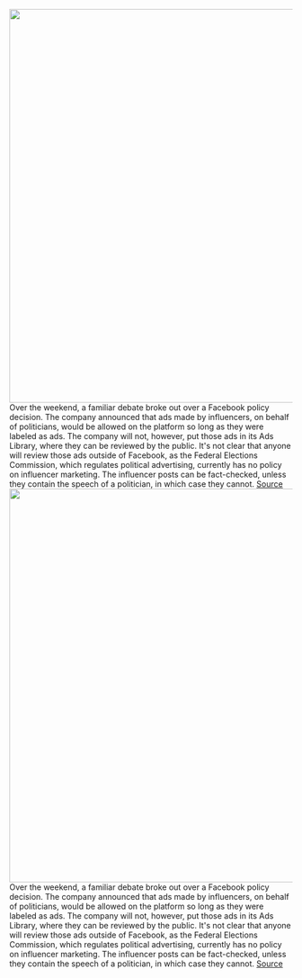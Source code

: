 <img src='https://cdn.vox-cdn.com/thumbor/FOzkng5o-6OpRoupx-oA_0PVS2s=/0x0:2040x1360/1200x800/filters:focal(857x517:1183x843)/cdn.vox-cdn.com/uploads/chorus_image/image/66334698/acastro_180720_1777_facebook_0001.0.jpg' width='700px' /><br/>
Over the weekend, a familiar debate broke out over a Facebook policy decision. The company announced that ads made by influencers, on behalf of politicians, would be allowed on the platform so long as they were labeled as ads. The company will not, however, put those ads in its Ads Library, where they can be reviewed by the public. It's not clear that anyone will review those ads outside of Facebook, as the Federal Elections Commission, which regulates political advertising, currently has no policy on influencer marketing. The influencer posts can be fact-checked, unless they contain the speech of a politician, in which case they cannot.
<a href='https://www.theverge.com/interface/2020/2/19/21142478/facebook-regulation-content-moderation-singapore-pakistan'> Source <a/><img src='https://cdn.vox-cdn.com/thumbor/FOzkng5o-6OpRoupx-oA_0PVS2s=/0x0:2040x1360/1200x800/filters:focal(857x517:1183x843)/cdn.vox-cdn.com/uploads/chorus_image/image/66334698/acastro_180720_1777_facebook_0001.0.jpg' width='700px' /><br/>
Over the weekend, a familiar debate broke out over a Facebook policy decision. The company announced that ads made by influencers, on behalf of politicians, would be allowed on the platform so long as they were labeled as ads. The company will not, however, put those ads in its Ads Library, where they can be reviewed by the public. It's not clear that anyone will review those ads outside of Facebook, as the Federal Elections Commission, which regulates political advertising, currently has no policy on influencer marketing. The influencer posts can be fact-checked, unless they contain the speech of a politician, in which case they cannot.
<a href='https://www.theverge.com/interface/2020/2/19/21142478/facebook-regulation-content-moderation-singapore-pakistan'> Source <a/>